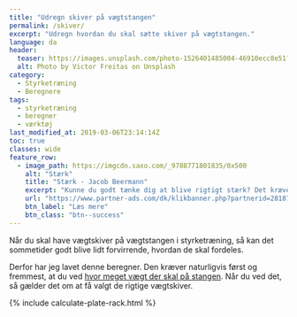 ```yaml
---
title: "Udregn skiver på vægtstangen"
permalink: /skiver/
excerpt: "Udregn hvordan du skal sætte skiver på vægtstangen."
language: da
header:
  teaser: https://images.unsplash.com/photo-1526401485004-46910ecc8e51?ixlib=rb-1.2.1&auto=format&fit=crop&w=400&q=80
  alt: Photo by Victor Freitas on Unsplash
category:
  - Styrketræning
  - Beregnere
tags:
  - styrketræning
  - beregner
  - værktøj
last_modified_at: 2019-03-06T23:14:14Z
toc: true
classes: wide
feature_row:
  - image_path: https://imgcdn.saxo.com/_9788771801835/0x500
    alt: "Stærk"
    title: "Stærk - Jacob Beermann"
    excerpt: "Kunne du godt tænke dig at blive rigtigt stærk? Det kræver den rette hjælp, og den kan du heldigvis få af Jacob Beermann med bogen \"Stærk\". Her får du en god og grundig introduktion til hvordan man styrketræner bedst."
    url: "https://www.partner-ads.com/dk/klikbanner.php?partnerid=28187&bannerid=43264&htmlurl=https://www.saxo.com/dk/staerk_jacob-beermann_haeftet_9788771801835"
    btn_label: "Læs mere"
    btn_class: "btn--success"
---
```


Når du skal have vægtskiver på vægtstangen i styrketræning, så kan det sommetider godt blive lidt forvirrende, hvordan de skal fordeles.

Derfor har jeg lavet denne beregner. Den kræver naturligvis først og fremmest, at du ved [hvor meget vægt der skal på stangen](/hvor-meget-vaegt-paa-stangen/). Når du ved det, så gælder det om at få valgt de rigtige vægtskiver.

{% include calculate-plate-rack.html %}
